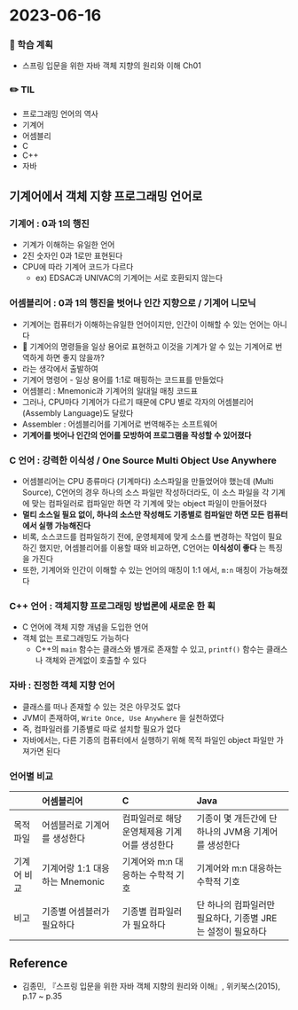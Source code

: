 # 2023-06-16

### 📌 학습 계획
- 스프링 입문을 위한 자바 객체 지향의 원리와 이해 Ch01
### ✏️ TIL
- 프로그래밍 언어의 역사
- 기계어
- 어셈블리
- C
- C++ 
- 자바


## 기계어에서 객체 지향 프로그래밍 언어로
### 기계어  : 0과 1의 행진
- 기계가 이해하는 유일한 언어
- 2진 숫자인 0과 1로만 표현된다
- CPU에 따라 기계어 코드가 다르다
	- ex) EDSAC과 UNIVAC의 기계어는 서로 호환되지 않는다


### 어셈블리어 : 0과 1의 행진을 벗어나 인간 지향으로 / 기계어 니모닉
- 기계어는 컴퓨터가 이해하는유일한 언어이지만, 인간이 이해할 수 있는 언어는 아니다
- 🤔 기계어의 명령들을 일상 용어로 표현하고 이것을 기계가 알 수 있는 기계어로 번역하게 하면 좋지 않을까?
- 라는 생각에서 출발하여 
- 기계어 명령어 - 일상 용어를 1:1로 매핑하는 코드표를 만들었다
- 어셈블리 : Mnemonic과 기계어의 일대일 매칭 코드표
- 그러나, CPU마다 기계어가 다르기 때문에 CPU 별로 각자의 어셈블리어(Assembly Language)도 달랐다
- Assembler : 어셈블리어를 기계어로 번역해주는 소프트웨어
- **기계어를 벗어나 인간의 언어를 모방하여 프로그램을 작성할 수 있어졌다**

### C 언어 : 강력한 이식성 / One Source Multi Object Use Anywhere
- 어셈블리어는 CPU 종류마다 (기계마다) 소스파일을 만들었어야 했는데 (Multi Source), C언어의 경우 하나의 소스 파일만 작성하더라도, 이 소스 파일을 각 기계에 맞는 컴파일러로 컴파일만 하면 각 기계에 맞는 object 파일이 만들어졌다
- **멀티 소스일 필요 없이, 하나의 소스만 작성해도 기종별로 컴파일만 하면 모든 컴퓨터에서 실행 가능해진다**
- 비록, 소스코드를 컴파일하기 전에, 운영체제에 맞게 소스를 변경하는 작업이 필요하긴 했지만, 어셈블리어를 이용할 때와 비교하면, C언어는 **이식성이 좋다** 는 특징을 가진다 
- 또한, 기계어와 인간이 이해할 수 있는 언어의 매칭이 1:1 에서, `m:n` 매칭이 가능해졌다

### C++ 언어 : 객체지향 프로그래밍 방법론에 새로운 한 획
- C 언어에 객체 지향 개념을 도입한 언어
- 객체 없는 프로그래밍도 가능하다
	- C++의 `main` 함수는 클래스와 별개로 존재할 수 있고, `printf()` 함수는 클래스나 객체와 관계없이 호출할 수 있다

### 자바 : 진정한 객체 지향 언어
- 클래스를 떠나 존재할 수 있는 것은 아무것도 없다
- JVM이 존재하여, `Write Once, Use Anywhere` 을 실천하였다
- 즉, 컴파일러를 기종별로 따로 설치할 필요가 없다
- 자바에서는, 다른 기종의 컴퓨터에서 실행하기 위해 목적 파일인 object 파일만 가져가면 된다

### 언어별 비교
||어셈블리어|C|Java|
|:---|:---|:---|:---|
|목적 파일|어셈블러로 기계어를 생성한다|컴파일러로 해당 운영체제용 기계어를 생성한다|기종이 몇 개든간에 단 하나의 JVM용 기계어를 생성한다|
|기계어 비교|기계어랑 1:1 대응하는 Mnemonic|기계어와 m:n 대응하는 수학적 기호|기계어와 m:n 대응하는 수학적 기호|
|비고|기종별 어셈블러가 필요하다|기종별 컴파일러가 필요하다|단 하나의 컴파일러만 필요하다, 기종별 JRE는 설정이 필요하다|


## Reference
- 김종민, 『스프링 입문을 위한 자바 객체 지향의 원리와 이해』, 위키북스(2015), p.17 ~ p.35
